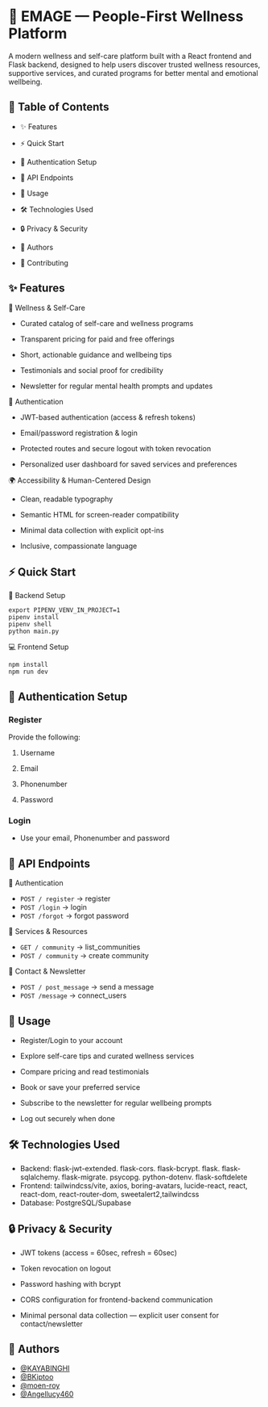 
# 🌿 EMAGE — People-First Wellness Platform

A modern wellness and self-care platform built with a React frontend and Flask backend, designed to help users discover trusted wellness resources, supportive services, and curated programs for better mental and emotional wellbeing.

## 📑 Table of Contents

- ✨ Features

- ⚡ Quick Start

- 🔑 Authentication Setup

- 📡 API Endpoints

- 🌱 Usage

- 🛠️ Technologies Used

- 🔒 Privacy & Security

- 👥 Authors

- 🤝 Contributing
## ✨ Features

🧘 Wellness & Self-Care

- Curated catalog of self-care and wellness programs

- Transparent pricing for paid and free offerings

- Short, actionable guidance and wellbeing tips

- Testimonials and social proof for credibility

- Newsletter for regular mental health prompts and updates

🔐 Authentication

- JWT-based authentication (access & refresh tokens)

- Email/password registration & login

- Protected routes and secure logout with token revocation

- Personalized user dashboard for saved services and preferences

🌍 Accessibility & Human-Centered Design

- Clean, readable typography

- Semantic HTML for screen-reader compatibility

- Minimal data collection with explicit opt-ins

- Inclusive, compassionate language
## ⚡ Quick Start

🔧 Backend Setup

```
export PIPENV_VENV_IN_PROJECT=1
pipenv install
pipenv shell
python main.py 
```
💻 Frontend Setup

```
npm install
npm run dev
```
## 🔑 Authentication Setup

### Register

Provide the following:

  1. Username

  2. Email
 
  3. Phonenumber
  4. Password
  

### Login

- Use your email, Phonenumber and password
## 📡 API Endpoints

🔐 Authentication

- ```POST / register``` -> register
- ```POST /login``` -> login
- ```POST /forgot``` -> forgot password

🌱 Services & Resources
- ```GET / community``` -> list_communities
- ```POST / community``` -> create community

💬 Contact & Newsletter
- ```POST / post_message``` -> send a message
- ```POST /message``` -> connect_users
## 🌱 Usage
- Register/Login to your account

- Explore self-care tips and curated wellness services

- Compare pricing and read testimonials

- Book or save your preferred service

- Subscribe to the newsletter for regular wellbeing prompts

- Log out securely when done
## 🛠️ Technologies Used
- Backend: flask-jwt-extended. flask-cors. flask-bcrypt. flask. flask-sqlalchemy. flask-migrate. psycopg. python-dotenv. flask-softdelete 
- Frontend: tailwindcss/vite, axios, boring-avatars, lucide-react, react, react-dom, react-router-dom, sweetalert2,tailwindcss
- Database: PostgreSQL/Supabase
## 🔒 Privacy & Security
- JWT tokens (access = 60sec, refresh = 60sec)

- Token revocation on logout

- Password hashing with bcrypt

- CORS configuration for frontend-backend communication

- Minimal personal data collection — explicit user consent for contact/newsletter
## 👥 Authors
- [@KAYABINGHI](https://www.github.com/KAYABINGHI)
- [@BKiptoo](https://github.com/BKiptoo)
- [@moen-roy](https://github.com/moen-roy)
- [@Angellucy460](https://github.com/Angellucy460)